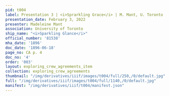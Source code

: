 ```yaml
---
pid: t004
label: Presentation 3 | <i>Sprarkling Grace</i> | M. Mant, U. Toronto | 4
presentation_date: February 3, 2022
presenter: Madeleine Mant
association: University of Toronto
ship_name: "<i>Sparkling Glance</i>"
official_number: '81538'
mha_date: '1896'
doc_date: '1896-06-18'
page_no: CA p. 4
doc_no: '4'
order: '003'
layout: exploring_crew_agreements_item
collection: exploring_crew_agreements
thumbnail: "/img/derivatives/iiif/images/t004/full/250,/0/default.jpg"
full: "/img/derivatives/iiif/images/t004/full/1140,/0/default.jpg"
manifest: "/img/derivatives/iiif/t004/manifest.json"
---
```

